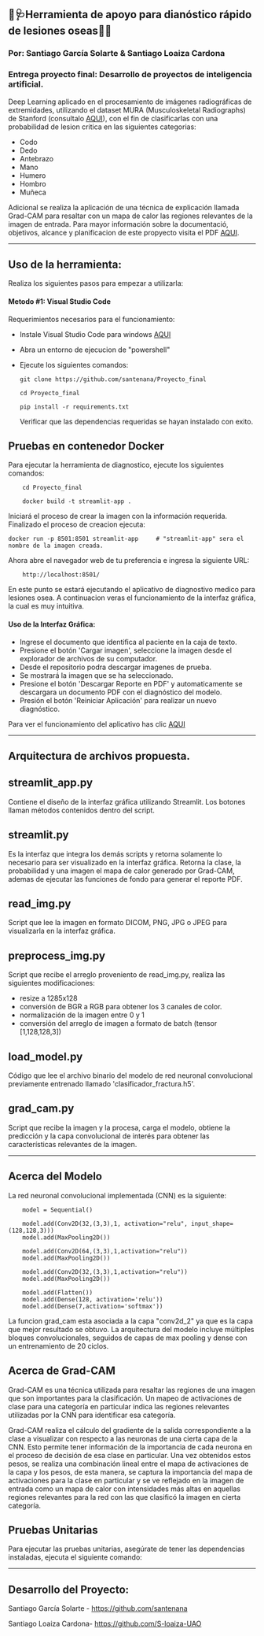 ## 🚀🩺Herramienta de apoyo para dianóstico rápido de lesiones oseas🦴🧠
### Por: Santiago García Solarte & Santiago Loaiza Cardona
### Entrega proyecto final: Desarrollo de proyectos de inteligencia artificial.

Deep Learning aplicado en el procesamiento de imágenes radiográficas de extremidades, utilizando el dataset MURA (Musculoskeletal Radiographs) de Stanford (consultalo [AQUI](https://stanfordmlgroup.github.io/competitions/mura/)), con el fin de clasificarlas con una probabilidad de lesion critica en las siguientes categorias:

- Codo
- Dedo
- Antebrazo
- Mano
- Humero
- Hombro
- Muñeca

Adicional se realiza la aplicación de una técnica de explicación llamada Grad-CAM para resaltar con un mapa de calor las regiones relevantes de la imagen de entrada. Para mayor información sobre la documentació, objetivos, alcance y planificacion de este propyecto visita el PDF [AQUI](https://drive.google.com/file/d/1lN0J50q5-7EZu9De_gZ0dQb_06fYc9zu/view?usp=sharing).

---

## Uso de la herramienta:
Realiza los siguientes pasos para empezar a utilizarla:

#### Metodo #1: Visual Studio Code

Requerimientos necesarios para el funcionamiento:

- Instale Visual Studio Code para windows [AQUI](https://code.visualstudio.com/download) 
  
- Abra un entorno de ejecucion de "powershell"

- Ejecute los siguientes comandos:

      git clone https://github.com/santenana/Proyecto_final

      cd Proyecto_final

      pip install -r requirements.txt

    Verificar que las dependencias requeridas se hayan instalado con exito.

## Pruebas en contenedor Docker

Para ejecutar la herramienta de diagnostico, ejecute los siguientes comandos:

        cd Proyecto_final

        docker build -t streamlit-app .

Iniciará el proceso de crear la imagen con la información requerida. Finalizado el proceso de creacion ejecuta:

    docker run -p 8501:8501 streamlit-app     # "streamlit-app" sera el nombre de la imagen creada.

Ahora abre el navegador web de tu preferencia e ingresa la siguiente URL:

        http://localhost:8501/

En este punto se estará ejecutando el aplicativo de diagnostivo medico para lesiones osea. A continuacion veras el funcionamiento de la interfaz gráfica, la cual es muy intuitiva.

#### Uso de la Interfaz Gráfica:

- Ingrese el documento que identifica al paciente en la caja de texto.
- Presione el botón 'Cargar imagen', seleccione la imagen desde el explorador de archivos de su computador.
- Desde el repositorio podra descargar imagenes de prueba.
- Se mostrará la imagen que se ha seleccionado.
- Presione el botón 'Descargar Reporte en PDF' y automaticamente se descargara un documento PDF con el diagnóstico del modelo.
- Presión el botón 'Reiniciar Aplicación' para realizar un nuevo diagnóstico.

Para ver el funcionamiento del aplicativo has clic [AQUI](Video_muestra/streamlit.mp4)

---

## Arquitectura de archivos propuesta.
## streamlit_app.py

Contiene el diseño de la interfaz gráfica utilizando Streamlit. Los botones llaman métodos contenidos dentro del script.

## streamlit.py

Es la interfaz que integra los demás scripts y retorna solamente lo necesario para ser visualizado en la interfaz gráfica.
Retorna la clase, la probabilidad y una imagen el mapa de calor generado por Grad-CAM, ademas de ejecutar las funciones de fondo para generar el reporte PDF.

## read_img.py

Script que lee la imagen en formato DICOM, PNG, JPG o JPEG para visualizarla en la interfaz gráfica.

## preprocess_img.py

Script que recibe el arreglo proveniento de read_img.py, realiza las siguientes modificaciones:

- resize a 1285x128
- conversión de BGR a RGB para obtener los 3 canales de color.
- normalización de la imagen entre 0 y 1
- conversión del arreglo de imagen a formato de batch (tensor [1,128,128,3])

## load_model.py

Código que lee el archivo binario del modelo de red neuronal convolucional previamente entrenado llamado 'clasificador_fractura.h5'.

## grad_cam.py

Script que recibe la imagen y la procesa, carga el modelo, obtiene la predicción y la capa convolucional de interés para obtener las características relevantes de la imagen.

---

## Acerca del Modelo

La red neuronal convolucional implementada (CNN) es la siguiente:

        model = Sequential()

        model.add(Conv2D(32,(3,3),1, activation="relu", input_shape=(128,128,3)))
        model.add(MaxPooling2D())

        model.add(Conv2D(64,(3,3),1,activation="relu"))
        model.add(MaxPooling2D())

        model.add(Conv2D(32,(3,3),1,activation="relu"))
        model.add(MaxPooling2D())

        model.add(Flatten())    
        model.add(Dense(128, activation='relu'))
        model.add(Dense(7,activation='softmax'))

 La funcion grad_cam esta asociada a la capa "conv2d_2" ya que es la capa que mejor resultado se obtuvo. La arquitectura del modelo incluye múltiples bloques convolucionales, seguidos de capas de max pooling y dense con un entrenamiento de 20 ciclos.


## Acerca de Grad-CAM

Grad-CAM es una técnica utilizada para resaltar las regiones de una imagen que son importantes para la clasificación. Un mapeo de activaciones de clase para una categoría en particular indica las regiones relevantes utilizadas por la CNN para identificar esa categoría.

Grad-CAM realiza el cálculo del gradiente de la salida correspondiente a la clase a visualizar con respecto a las neuronas de una cierta capa de la CNN. Esto permite tener información de la importancia de cada neurona en el proceso de decisión de esa clase en particular. Una vez obtenidos estos pesos, se realiza una combinación lineal entre el mapa de activaciones de la capa y los pesos, de esta manera, se captura la importancia del mapa de activaciones para la clase en particular y se ve reflejado en la imagen de entrada como un mapa de calor con intensidades más altas en aquellas regiones relevantes para la red con las que clasificó la imagen en cierta categoría.

## Pruebas Unitarias

Para ejecutar las pruebas unitarias, asegúrate de tener las dependencias instaladas, ejecuta el siguiente comando:


---

## Desarrollo del Proyecto:
Santiago García Solarte - https://github.com/santenana

Santiago Loaiza Cardona- https://github.com/S-loaiza-UAO

